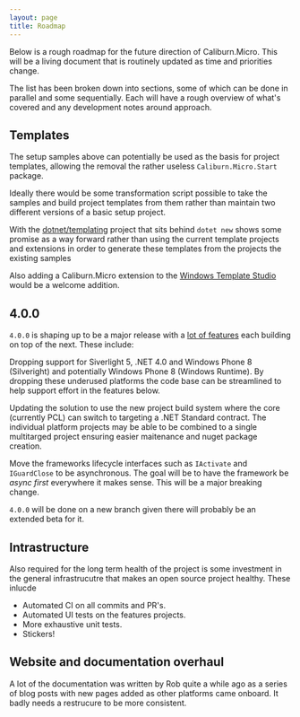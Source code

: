 ```yaml
---
layout: page
title: Roadmap
---
```


Below is a rough roadmap for the future direction of Caliburn.Micro. This will be a living document that is routinely updated as time and priorities change.

The list has been broken down into sections, some of which can be done in parallel and some sequentially. Each will have a rough overview of what's covered and any development notes around approach.

## Templates

The setup samples above can potentially be used as the basis for project templates, allowing the removal the rather useless `Caliburn.Micro.Start` package.

Ideally there would be some transformation script possible to take the samples and build project templates from them rather than maintain two different versions of a basic setup project.

With the [dotnet/templating](templating) project that sits behind `dotet new` shows some promise as a way forward rather than using the current template projects and extensions in order to generate these templates from the projects the existing samples

Also adding a Caliburn.Micro extension to the [Windows Template Studio](wts) would be a welcome addition.

## 4.0.0

`4.0.0` is shaping up to be a major release with a [lot of features][4.0.0] each building on top of the next. These include:

Dropping support for Siverlight 5, .NET 4.0 and Windows Phone 8 (Silveright) and potentially Windows Phone 8 (Windows Runtime). By dropping these underused platforms the code base can be streamlined to help support effort in the features below.

Updating the solution to use the new project build system where the core (currently PCL) can switch to targeting a .NET Standard contract. The individual platform projects may be able to be combined to a single multitarged project ensuring easier maitenance and nuget package creation.

Move the frameworks lifecycle interfaces such as `IActivate` and `IGuardClose` to be asynchronous. The goal will be to have the framework be *async first* everywhere it makes sense. This will be a major breaking change.

`4.0.0` will be done on a new branch given there will probably be an extended beta for it.

## Intrastructure

Also required for the long term health of the project is some investment in the general infrastrucutre that makes an open source project healthy. These inlucde

- Automated CI on all commits and PR's.
- Automated UI tests on the features projects.
- More exhaustive unit tests.
- Stickers!

## Website and documentation overhaul

A lot of the documentation was written by Rob quite a while ago as a series of blog posts with new pages added as other platforms came onboard.  It badly needs a restrucure to be more consistent.

[3.1.0]: https://github.com/Caliburn-Micro/Caliburn.Micro/milestones/v3.1.0
[4.0.0]: https://github.com/Caliburn-Micro/Caliburn.Micro/milestones/v4.0.0
[templating]: https://github.com/dotnet/templating/
[wts]: https://github.com/Microsoft/WindowsTemplateStudio